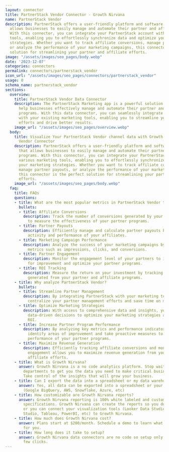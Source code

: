 ```yaml
---
layout: connector
title: PartnerStack Vendor Connector - Growth Nirvana
name: PartnerStack Vendor
description: PartnerStack offers a user-friendly platform and software solution that
  allows businesses to easily manage and automate their partner and affiliate programs.
  With this connector, you can integrate your PartnerStack account with various marketing
  tools, enabling you to effortlessly synchronize data and optimize your marketing
  strategies. Whether you want to track affiliate conversions, manage partner payouts,
  or analyze the performance of your marketing campaigns, this connector is the perfect
  solution for streamlining your partner and affiliate efforts.
image: "/assets/images/seo_pages/body.webp"
date: '2023-12-07'
categories: connectors
permalink: connectors/partnerstack_vendor
icon_url: "/assets/images/seo_pages/connectors/partnerstack_vendor"
usage: 0
schema_name: partnerstack_vendor
sections:
  overview:
    title: PartnerStack Vendor Data Connector
    description: The PartnerStack Marketing app is a powerful solution designed to
      help businesses effectively manage and automate their partner and affiliate
      programs. With this data connector, you can seamlessly integrate PartnerStack
      with your existing marketing tools, enabling you to streamline your marketing
      efforts and drive better results.
    image_url: "/assets/images/seo_pages/overview.webp"
  body:
    title: Visualize Your PartnerStack Vendor channel data with Growth Nirvana's PartnerStack
      Vendor Connector
    description: PartnerStack offers a user-friendly platform and software solution
      that allows businesses to easily manage and automate their partner and affiliate
      programs. With this connector, you can integrate your PartnerStack account with
      various marketing tools, enabling you to effortlessly synchronize data and optimize
      your marketing strategies. Whether you want to track affiliate conversions,
      manage partner payouts, or analyze the performance of your marketing campaigns,
      this connector is the perfect solution for streamlining your partner and affiliate
      efforts.
    image_url: "/assets/images/seo_pages/body.webp"
  faq:
    title: FAQs
    questions:
    - title: What are the most popular metrics in PartnerStack Vendor to analyze?
      bullets:
      - title: Affiliate Conversions
        description: Track the number of conversions generated by your affiliates
          to measure the effectiveness of your partner programs.
      - title: Partner Payouts
        description: Efficiently manage and calculate partner payouts based on the
          activity and performance of your affiliates.
      - title: Marketing Campaign Performance
        description: Analyze the success of your marketing campaigns by tracking key
          metrics such as impressions, clicks, and conversions.
      - title: Partner Engagement
        description: Monitor the engagement level of your partners to identify opportunities
          for improvement and optimize your partner programs.
      - title: ROI Tracking
        description: Measure the return on your investment by tracking the revenue
          generated from your partner and affiliate programs.
    - title: Why analyze PartnerStack Vendor?
      bullets:
      - title: Streamline Partner Management
        description: By integrating PartnerStack with your marketing tools, you can
          centralize your partner management efforts and save time on manual processes.
      - title: Optimize Marketing Strategies
        description: With access to comprehensive data and insights, you can make
          data-driven decisions to optimize your marketing strategies and maximize
          ROI.
      - title: Increase Partner Program Performance
        description: By analyzing key metrics and performance indicators, you can
          identify areas of improvement and take proactive measures to enhance the
          performance of your partner programs.
      - title: Maximize Revenue Generation
        description: Efficiently tracking affiliate conversions and monitoring partner
          engagement allows you to maximize revenue generation from your partner and
          affiliate efforts.
    - title: What is Growth Nirvana?
      answer: Growth Nirvana is a no code analytics platform. Stop waiting for other
        departments to get you the data you need to make critical business decisions.
        Take control of the insights that will grow your business.
    - title: Can I export the data into a spreadsheet or my data warehouse?
      answer: Yes, all data can be exported into a spreadsheet or your data warehouse
        (Google BigQuery, AWS, Snowflake, Azure, etc)
    - title: How customizable are Growth Nirvana reports?
      answer: Growth Nirvana reporting is 100% white labeled and customized to your
        specifications. Growth Nirvana can create the reports so you don’t have to
        or you can connect your visualization tools (Looker Data Studio/Google Data
        Studio, Tableau, PowerBI, etc) to Growth Nirvana.
    - title: How much does Growth Nirvana cost?
      answer: Plans start at $200/month. Schedule a demo to learn what plan is best
        for you.
    - title: How long does it take to setup?
      answer: Growth Nirvana data connectors are no code so setup only requires a
        few clicks.
---
```

